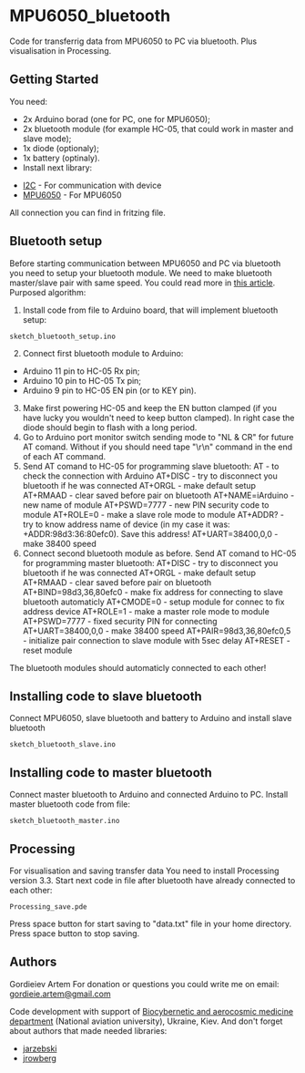 # MPU6050_bluetooth
Code for transferrig data from MPU6050 to PC via bluetooth. Plus visualisation in Processing.

## Getting Started
You need:
- 2x Arduino borad (one for PC, one for MPU6050);
- 2x bluetooth module (for example HC-05, that could work in master and slave mode);
- 1x diode (optionaly);
- 1x battery (optinaly).
- Install next library:
* [I2C](https://github.com/jrowberg/i2cdevlib) - For communication with device
* [MPU6050](https://github.com/jarzebski/Arduino-MPU6050) - For MPU6050

All connection you can find in fritzing file.

## Bluetooth setup
Before starting communication between MPU6050 and PC via bluetooth you need to setup your bluetooth module. We need to make bluetooth master/slave pair with same speed. You could read more in [this article](http://electricdiylab.com/how-to-set-at-command-mode-for-hc-05-bluetooth-module/). Purposed algorithm:
1. Install code from file to Arduino board, that will implement bluetooth setup:
```
sketch_bluetooth_setup.ino
```
2. Connect first bluetooth module to Arduino:
- Arduino 11 pin to HC-05 Rx pin;
- Arduino 10 pin to HC-05 Tx pin;
- Arduino 9 pin to HC-05 EN pin (or to KEY pin).
3. Make first powering HC-05 and keep the EN button clamped (if you have lucky you wouldn't need to keep button clamped). In right case the diode should begin to flash with a long period.
4. Go to Arduino port monitor switch sending mode to "NL & CR" for future AT comand. Without if you should need tape "\r\n" command in the end of each AT command.
5. Send AT comand to HC-05 for programming slave bluetooth:
AT - to check the connection with Arduino
AT+DISC - try to disconnect you bluetooth if he was connected
AT+ORGL - make default setup
AT+RMAAD - clear saved before pair on bluetooth
AT+NAME=iArduino - new name of module
AT+PSWD=7777 - new PIN security code to module
AT+ROLE=0 - make a slave role mode to module
AT+ADDR? - try to know address name of device (in my case it was: +ADDR:98d3:36:80efc0). Save this address!
AT+UART=38400,0,0 - make 38400 speed
6. Connect second bluetooth module as before. Send AT comand to HC-05 for programming master bluetooth:
AT+DISC - try to disconnect you bluetooth if he was connected
AT+ORGL - make default setup
AT+RMAAD - clear saved before pair on bluetooth
AT+BIND=98d3,36,80efc0 - make fix address for connecting to slave bluetooth automaticly
AT+CMODE=0 - setup module for connec to fix address device
AT+ROLE=1 - make a master role mode to module
AT+PSWD=7777 - fixed security PIN for connecting
AT+UART=38400,0,0 - make 38400 speed
AT+PAIR=98d3,36,80efc0,5 - initialize pair connection to slave module with 5sec delay
AT+RESET - reset module

The bluetooth modules should automaticly connected to each other!

## Installing code to slave bluetooth
Connect MPU6050, slave bluetooth and battery to Arduino and install slave bluetooth
```
sketch_bluetooth_slave.ino
```

## Installing code to master bluetooth
Connect master bluetooth to Arduino and connected Arduino to PC. Install master bluetooth code from file:
```
sketch_bluetooth_master.ino
```

## Processing
For visualisation and saving transfer data You need to install Processing version 3.3. Start next code in file after bluetooth have already connected to each other:
```
Processing_save.pde
```
Press space button for start saving to "data.txt" file in your home directory. Press space button to stop saving.

## Authors
Gordieiev Artem
For donation or questions you could write me on email: gordieie.artem@gmail.com

Code development with support of [Biocybernetic and aerocosmic medicine department](http://bikam.kiev.ua/) (National aviation university), Ukraine, Kiev.
And don't forget about authors that made needed libraries:
* [jarzebski](https://github.com/jrowberg/i2cdevlib)
* [jrowberg](https://github.com/jarzebski/Arduino-MPU6050)
